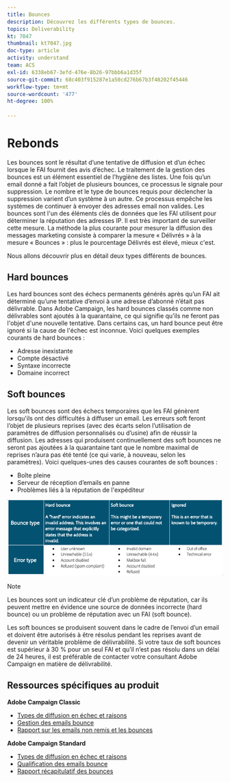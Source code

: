 ```yaml
---
title: Bounces
description: Découvrez les différents types de bounces.
topics: Deliverability
kt: 7047
thumbnail: kt7047.jpg
doc-type: article
activity: understand
team: ACS
exl-id: 6338eb67-3efd-476e-8b26-97bbb6a1d35f
source-git-commit: 68c403f915287e1a50cd276b67b3f48202f45446
workflow-type: tm+mt
source-wordcount: '477'
ht-degree: 100%

---
```


# Rebonds

Les bounces sont le résultat d’une tentative de diffusion et d’un échec lorsque le FAI fournit des avis d’échec. Le traitement de la gestion des bounces est un élément essentiel de l&#39;hygiène des listes. Une fois qu’un email donné a fait l’objet de plusieurs bounces, ce processus le signale pour suppression. Le nombre et le type de bounces requis pour déclencher la suppression varient d’un système à un autre. Ce processus empêche les systèmes de continuer à envoyer des adresses email non valides. Les bounces sont l&#39;un des éléments clés de données que les FAI utilisent pour déterminer la réputation des adresses IP. Il est très important de surveiller cette mesure. La méthode la plus courante pour mesurer la diffusion des messages marketing consiste à comparer la mesure « Délivrés » à la mesure « Bounces » : plus le pourcentage Délivrés est élevé, mieux c&#39;est.

Nous allons découvrir plus en détail deux types différents de bounces.

## Hard bounces

Les hard bounces sont des échecs permanents générés après qu’un FAI ait déterminé qu’une tentative d’envoi à une adresse d’abonné n’était pas délivrable. Dans Adobe Campaign, les hard bounces classés comme non délivrables sont ajoutés à la quarantaine, ce qui signifie qu’ils ne feront pas l&#39;objet d&#39;une nouvelle tentative. Dans certains cas, un hard bounce peut être ignoré si la cause de l&#39;échec est inconnue.
Voici quelques exemples courants de hard bounces :

* Adresse inexistante
* Compte désactivé
* Syntaxe incorrecte
* Domaine incorrect

## Soft bounces

Les soft bounces sont des échecs temporaires que les FAI génèrent lorsqu&#39;ils ont des difficultés à diffuser un email. Les erreurs soft feront l’objet de plusieurs reprises (avec des écarts selon l’utilisation de paramètres de diffusion personnalisés ou d’usine) afin de réussir la diffusion. Les adresses qui produisent continuellement des soft bounces ne seront pas ajoutées à la quarantaine tant que le nombre maximal de reprises n’aura pas été tenté (ce qui varie, à nouveau, selon les paramètres). Voici quelques-unes des causes courantes de soft bounces :

* Boîte pleine
* Serveur de réception d’emails en panne
* Problèmes liés à la réputation de l&#39;expéditeur

![Types de bounces](../assets/bounce-types.png)

>[!NOTE]
>
>Les bounces sont un indicateur clé d’un problème de réputation, car ils peuvent mettre en évidence une source de données incorrecte (hard bounce) ou un problème de réputation avec un FAI (soft bounce).
>
>Les soft bounces se produisent souvent dans le cadre de l’envoi d’un email et doivent être autorisés à être résolus pendant les reprises avant de devenir un véritable problème de délivrabilité. Si votre taux de soft bounces est supérieur à 30 % pour un seul FAI et qu’il n’est pas résolu dans un délai de 24 heures, il est préférable de contacter votre consultant Adobe Campaign en matière de délivrabilité.

## Ressources spécifiques au produit

**Adobe Campaign Classic**

* [Types de diffusion en échec et raisons](https://experienceleague.adobe.com/docs/campaign-classic/using/sending-messages/monitoring-deliveries/understanding-delivery-failures.html?lang=fr-FR#delivery-failure-types-and-reasons)
* [Gestion des emails bounce](https://experienceleague.adobe.com/docs/campaign-classic/using/sending-messages/monitoring-deliveries/understanding-delivery-failures.html?lang=fr-FR#bounce-mail-management)
* [Rapport sur les emails non remis et les bounces](https://experienceleague.adobe.com/docs/campaign-classic/using/reporting/reports-on-deliveries/global-reports.html?lang=fr-FR#non-deliverables-and-bounces)

**Adobe Campaign Standard**

* [Types de diffusion en échec et raisons](https://experienceleague.adobe.com/docs/campaign-standard/using/testing-and-sending/monitoring-messages/understanding-delivery-failures.html?lang=fr-FR#delivery-failure-types-and-reasons)
* [Qualification des emails bounce](https://experienceleague.adobe.com/docs/campaign-standard/using/testing-and-sending/monitoring-messages/understanding-delivery-failures.html?lang=fr-FR#bounce-mail-qualification)
* [Rapport récapitulatif des bounces](https://experienceleague.adobe.com/docs/campaign-standard/using/reporting/list-of-reports/bounce-summary.html?lang=fr-FR#reporting)
